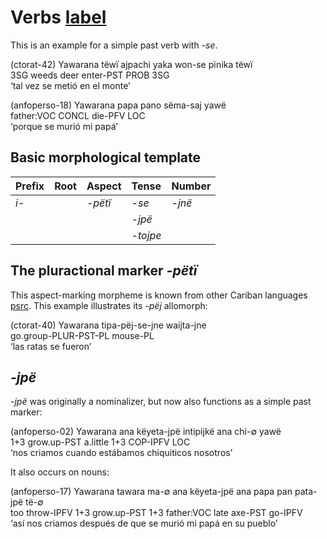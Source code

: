 # Verbs [label](sec:verbs) 

This is an example for a simple past verb with _-se_.


(ctorat-42) Yawarana 
tëwï  ajpachi  yaka  won-se     pïnika  tëwï  
3SG   weeds    deer  enter-PST  PROB    3SG  
‘tal vez se metió en el monte’



(anfoperso-18) Yawarana 
papa        pano   sëma-saj  yawë  
father:VOC  CONCL  die-PFV   LOC  
‘porque se murió mi papá’


## Basic morphological template

| Prefix   | Root   | Aspect     | Tense        | Number      |
|:---------|:-------|:-----------|:-------------|:------------|
| _i-_ |        | _-pëtï_ | _-se_  | _-jnë_ |
|          |        |            | _-jpë_ |             |
|          |        |            | _-tojpe_  |             |

## The pluractional marker _-pëtï_
This aspect-marking morpheme is known from other Cariban languages [psrc](mattiola2020pluractional).
This example illustrates its _-pëj_ allomorph:


(ctorat-40) Yawarana 
tipa-pëj-se-jne       waijta-jne  
go.group-PLUR-PST-PL  mouse-PL  
‘las ratas se fueron’


## _-jpë_
_-jpë_ was originally a nominalizer, but now also functions as a simple past marker:


(anfoperso-02) Yawarana 
ana  këyeta-jpë   intipijkë  ana  chi-∅     yawë  
1+3  grow.up-PST  a.little   1+3  COP-IPFV  LOC  
‘nos criamos cuando estábamos chiquiticos nosotros’


It also occurs on nouns:


(anfoperso-17) Yawarana 
tawara  ma-∅        ana  këyeta-jpë   ana  papa        pan   pata-jpë  të-∅  
too     throw-IPFV  1+3  grow.up-PST  1+3  father:VOC  late  axe-PST   go-IPFV  
‘así nos criamos después de que se murió mi papá en su pueblo’

